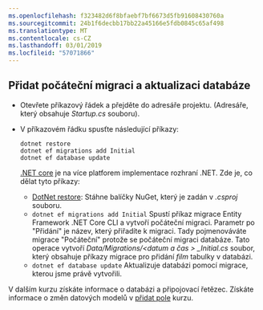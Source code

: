 ```yaml
---
ms.openlocfilehash: f323482d6f8bfaebf7bf6673d5fb91608430760a
ms.sourcegitcommit: 24b1f6decbb17bb22a45166e5fdb0845c65af498
ms.translationtype: MT
ms.contentlocale: cs-CZ
ms.lasthandoff: 03/01/2019
ms.locfileid: "57071866"
---
```

## <a name="add-initial-migration-and-update-the-database"></a>Přidat počáteční migraci a aktualizaci databáze

* Otevřete příkazový řádek a přejděte do adresáře projektu. (Adresáře, který obsahuje *Startup.cs* souboru).

* V příkazovém řádku spusťte následující příkazy:

  ```console
  dotnet restore
  dotnet ef migrations add Initial
  dotnet ef database update
  ```
  
  [.NET core](/dotnet/core/tools/index) je na více platforem implementace rozhraní .NET. Zde je, co dělat tyto příkazy:

  * [DotNet restore](/dotnet/core/tools/dotnet-restore): Stáhne balíčky NuGet, který je zadán v *.csproj* souboru.
  * `dotnet ef migrations add Initial` Spustí příkaz migrace Entity Framework .NET Core CLI a vytvoří počáteční migraci. Parametr po "Přidání" je název, který přiřadíte k migraci. Tady pojmenováváte migrace "Počáteční" protože se počáteční migraci databáze. Tato operace vytvoří *Data/Migrations/\<datum a čas > _Initial.cs* soubor, který obsahuje příkazy migrace pro přidání *film* tabulky v databázi.
  * `dotnet ef database update`  Aktualizuje databázi pomocí migrace, kterou jsme právě vytvořili.

V dalším kurzu získáte informace o databázi a připojovací řetězec. Získáte informace o změn datových modelů v [přidat pole](xref:tutorials/first-mvc-app/new-field) kurzu.
